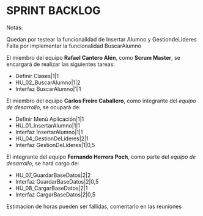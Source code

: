 # SPRINT BACKLOG


Notas:

Quedan por testear la funcionalidad de Insertar Alumno y GestiondeLideres
Falta por implementar la funcionalidad BuscarAlumno

El miembro del equipo **Rafael Cantero Alén**, como **Scrum Master**, se encargará de realizar las siguientes tareas:

* Definir Clases|1|1
* HU_02_BuscarAlumno|1|2
* Interfaz BuscarAlumno|1|1

El miembro del equipo **Carlos Freire Caballero**, como integrante del *equipo de desarrollo*, se ocupará de:

* Definir Menú Aplicación|1|1
* HU_01_InsertarAlumno|1|1
* Interfaz InsertarAlumno|1|1
* HU_04_GestionDeLideres|2|1
* Interfaz GestionDeLideres|1|0,5


El integrante del equipo **Fernando Herrera Poch**, como parte del *equipo de desarrollo*, se hará cargo de:

* HU_07_GuardarBaseDatos|2|2
* Interfaz GuardarBaseDatos|2|0,5
* HU_08_CargarBaseDatos|2|1
* Interfaz CargarBaseDatos|2|0,5

Estimacion de horas pueden ser fallidas, comentarlo en las reuniones


